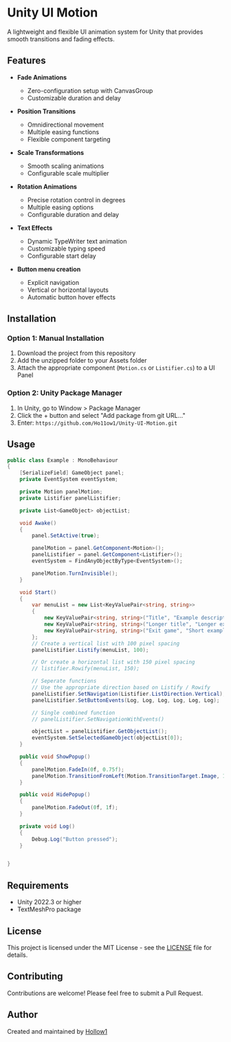 # Unity UI Motion

A lightweight and flexible UI animation system for Unity that provides smooth transitions and fading effects.

## Features

- **Fade Animations**
  - Zero-configuration setup with CanvasGroup
  - Customizable duration and delay

- **Position Transitions** 
  - Omnidirectional movement
  - Multiple easing functions
  - Flexible component targeting

- **Scale Transformations**
  - Smooth scaling animations
  - Configurable scale multiplier

- **Rotation Animations**
  - Precise rotation control in degrees
  - Multiple easing options
  - Configurable duration and delay

- **Text Effects**
  - Dynamic TypeWriter text animation
  - Customizable typing speed
  - Configurable start delay

- **Button menu creation**
  - Explicit navigation
  - Vertical or horizontal layouts
  - Automatic button hover effects

## Installation

### Option 1: Manual Installation
1. Download the project from this repository
2. Add the unzipped folder to your Assets folder
3. Attach the appropriate component (`Motion.cs` or `Listifier.cs`) to a UI Panel

### Option 2: Unity Package Manager
1. In Unity, go to Window > Package Manager
2. Click the + button and select "Add package from git URL..."
3. Enter: ```https://github.com/Ho11ow1/Unity-UI-Motion.git```

## Usage

```csharp
public class Example : MonoBehaviour
{
    [SerializeField] GameObject panel;
    private EventSystem eventSystem;

    private Motion panelMotion;
    private Listifier panelListifier;

    private List<GameObject> objectList;

    void Awake()
    {
        panel.SetActive(true);

        panelMotion = panel.GetComponent<Motion>();
        panelListifier = panel.GetComponent<Listifier>();
        eventSystem = FindAnyObjectByType<EventSystem>();

        panelMotion.TurnInvisible();
    }

    void Start()
    {
        var menuList = new List<KeyValuePair<string, string>>
        {
            new KeyValuePair<string, string>("Title", "Example description"),
            new KeyValuePair<string, string>("Longer title", "Longer example description"),
            new KeyValuePair<string, string>("Exit game", "Short example")
        };
        // Create a vertical list with 100 pixel spacing
        panelListifier.Listify(menuList, 100);

        // Or create a horizontal list with 150 pixel spacing
        // listifier.Rowify(menuList, 150);

        // Seperate functions
        // Use the appropriate direction based on Listify / Rowify
        panelListifier.SetNavigation(Listifier.ListDirection.Vertical);
        panelListifier.SetButtonEvents(Log, Log, Log, Log, Log, Log);

        // Single combined function
        // panelListifier.SetNavigationWithEvents()

        objectList = panelListifier.GetObjectList();
        eventSystem.SetSelectedGameObject(objectList[0]);
    }

    public void ShowPopup()
    {
        panelMotion.FadeIn(0f, 0.75f);
        panelMotion.TransitionFromLeft(Motion.TransitionTarget.Image, 1, 50f, Motion.EasingType.EaseIn, 1.5f);
    }

    public void HidePopup()
    {
        panelMotion.FadeOut(0f, 1f);
    }

    private void Log()
    {
        Debug.Log("Button pressed");
    }


}

```

## Requirements

- Unity 2022.3 or higher
- TextMeshPro package

## License

This project is licensed under the MIT License - see the [LICENSE](LICENSE) file for details.

## Contributing

Contributions are welcome! Please feel free to submit a Pull Request.

## Author

Created and maintained by [Hollow1](https://github.com/Ho11ow1)
